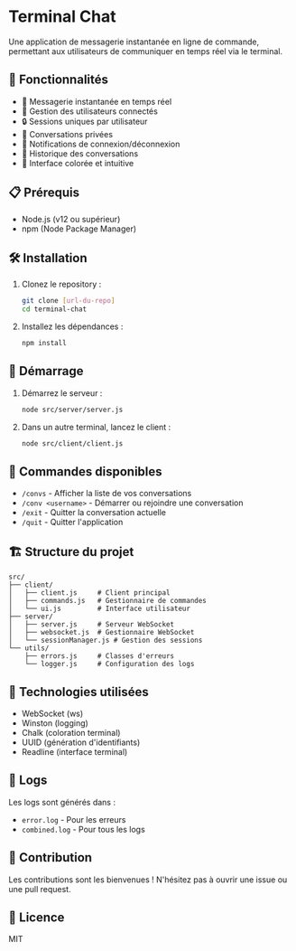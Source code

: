 # Terminal Chat

Une application de messagerie instantanée en ligne de commande, permettant aux utilisateurs de communiquer en temps réel via le terminal.

## 🚀 Fonctionnalités

- 💬 Messagerie instantanée en temps réel
- 👥 Gestion des utilisateurs connectés
- 🔒 Sessions uniques par utilisateur
- 📝 Conversations privées
- 🔔 Notifications de connexion/déconnexion
- 📜 Historique des conversations
- 🎨 Interface colorée et intuitive

## 📋 Prérequis

- Node.js (v12 ou supérieur)
- npm (Node Package Manager)

## 🛠️ Installation

1. Clonez le repository :
   ```bash
   git clone [url-du-repo]
   cd terminal-chat
   ```

2. Installez les dépendances :
   ```bash
   npm install
   ```

## 🚀 Démarrage

1. Démarrez le serveur :
   ```bash
   node src/server/server.js
   ```

2. Dans un autre terminal, lancez le client :
   ```bash
   node src/client/client.js
   ```

## 📖 Commandes disponibles

- `/convs` - Afficher la liste de vos conversations
- `/conv <username>` - Démarrer ou rejoindre une conversation
- `/exit` - Quitter la conversation actuelle
- `/quit` - Quitter l'application

## 🏗️ Structure du projet
```
src/
├── client/
│   ├── client.js     # Client principal
│   ├── commands.js   # Gestionnaire de commandes
│   └── ui.js         # Interface utilisateur
├── server/
│   ├── server.js     # Serveur WebSocket
│   ├── websocket.js  # Gestionnaire WebSocket
│   └── sessionManager.js # Gestion des sessions
└── utils/
    ├── errors.js     # Classes d'erreurs
    └── logger.js     # Configuration des logs
```

## 🔧 Technologies utilisées

- WebSocket (ws)
- Winston (logging)
- Chalk (coloration terminal)
- UUID (génération d'identifiants)
- Readline (interface terminal)

## 📝 Logs

Les logs sont générés dans :
- `error.log` - Pour les erreurs
- `combined.log` - Pour tous les logs

## 🤝 Contribution

Les contributions sont les bienvenues ! N'hésitez pas à ouvrir une issue ou une pull request.

## 📄 Licence

MIT